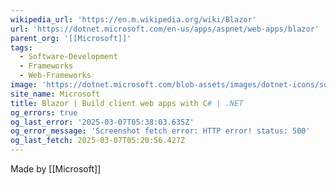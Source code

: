 ```yaml
---
wikipedia_url: 'https://en.m.wikipedia.org/wiki/Blazor'
url: 'https://dotnet.microsoft.com/en-us/apps/aspnet/web-apps/blazor'
parent_org: '[[Microsoft]]'
tags:
  - Software-Development
  - Frameworks
  - Web-Frameworks
image: 'https://dotnet.microsoft.com/blob-assets/images/dotnet-icons/square.png'
site_name: Microsoft
title: Blazor | Build client web apps with C# | .NET
og_errors: true
og_last_error: '2025-03-07T05:38:03.635Z'
og_error_message: 'Screenshot fetch error: HTTP error! status: 500'
og_last_fetch: 2025-03-07T05:20:56.427Z
---
```


Made by [[Microsoft]]


